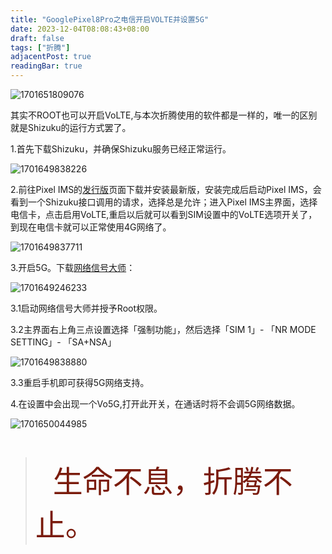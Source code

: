 ```yaml
---
title: "GooglePixel8Pro之电信开启VOLTE并设置5G"
date: 2023-12-04T08:08:43+08:00
draft: false
tags: ["折腾"]
adjacentPost: true
readingBar: true
---
```

![1701651809076](https://cdn.jsdelivr.net/gh/tosspi/picx-images-hosting@master/1701651809076.jpg)

其实不ROOT也可以开启VoLTE,与本次折腾使用的软件都是一样的，唯一的区别就是Shizuku的运行方式罢了。

1.首先下载Shizuku，并确保Shizuku服务已经正常运行。

![1701649838226](https://cdn.jsdelivr.net/gh/tosspi/picx-images-hosting@master/1701649838226.jpg)

2.前往Pixel IMS的[发行版](https://github.com/kyujin-cho/pixel-volte-patch/releases)页面下载并安装最新版，安装完成后启动Pixel IMS，会看到一个Shizuku接口调用的请求，选择总是允许；进入Pixel IMS主界面，选择电信卡，点击启用VoLTE,重启以后就可以看到SIM设置中的VoLTE选项开关了，到现在电信卡就可以正常使用4G网络了。

![1701649837711](https://cdn.jsdelivr.net/gh/tosspi/picx-images-hosting@master/1701649837711.jpg)

3.开启5G。下载[网络信号大师](https://play.google.com/store/apps/details?id=com.qtrun.QuickTest)：

![1701649246233](https://cdn.jsdelivr.net/gh/tosspi/picx-images-hosting@master/1701649246233.jpg)

3.1启动网络信号大师并授予Root权限。

3.2主界面右上角三点设置选择「强制功能」，然后选择「SIM 1」- 「NR MODE SETTING」- 「SA+NSA」

![1701649838880](https://cdn.jsdelivr.net/gh/tosspi/picx-images-hosting@master/1701649838880.jpg)

3.3重启手机即可获得5G网络支持。

4.在设置中会出现一个Vo5G,打开此开关，在通话时将不会调5G网络数据。

![1701650044985](https://cdn.jsdelivr.net/gh/tosspi/picx-images-hosting@master/1701650044985.jpg)



<br>

>&emsp;&emsp;<font size=9 color=#7a1b0c>生命不息，折腾不止。</font>